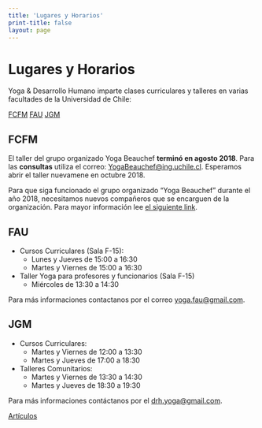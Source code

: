 ```yaml
---
title: 'Lugares y Horarios'
print-title: false
layout: page
---
```

# Lugares y Horarios

Yoga & Desarrollo Humano imparte clases curriculares y talleres en varias facultades de la Universidad de Chile:

<a name="fcfm-jump"></a>
<p class="text-center">
<a class="btn btn-default" href="#fcfm-jump" role="button">FCFM</a>
<a class="btn btn-default" href="#fau-jump" role="button">FAU</a>
<a class="btn btn-default" href="#jgm-jump" role="button">JGM</a>
</p>


## FCFM

El taller del grupo organizado Yoga Beauchef **terminó en agosto 2018**. Para las **consultas** utiliza el correo: [YogaBeauchef@ing.uchile.cl](mailto:YogaBeauchef@ing.uchile.cl?subject=Pregunta%20desde%20web%20Yoga%20Beauchef). Esperamos abrir el taller nuevamene en octubre 2018.

<div class="alert alert-danger" role="alert"> <span class="glyphicon
glyphicon-exclamation-sign" aria-hidden="true"></span> Para que siga
funcionado el grupo organizado “Yoga Beauchef” durante el año 2018,
necesitamos nuevos compañeros que se encarguen de la
organización. Para mayor información lee <a href="{% post_url 2018-01-14-nuevos-companeros %}">el siguiente link</a>.</div>

<!-- El taller del grupo organizado Yoga Beauchef **comenzó el lunes 2 de abril 2018**. Para participar **elige** cualquier combinación o todos los días de nuestro taller: -->

<!--  - Lunes: 18:30-20:00 -->
<!--  - Miércoles: 18:30-20:00 -->
<!--  - Viernes: 18:30-20:00 -->

<!-- **Salas** se asignan cada semana y lo [publicamos aquí semanalmente](fcfm-salas.md). -->

<!-- Para **inscribirte**, hoy y durante todo el semestre, completa [el siguiente formulario]({{ site.url }}/inscribir-fcfm.html). -->

<!-- <a name="fau-jump"></a> -->
<!-- El taller tiene el siguente **costo:** -->

<!-- - 15.000.- Valor mensual, 3 clases semanales (12 clases en total, $ 1.250.- c/u) -->
<!-- - 12.000.- Valor mensual, 2 clases semanales (8 clases en total, $ 1.500.- c/u) -->
<!-- -  7.000.- Valor mensual, 1 clase a la semana (4 clases en total, $ 1.750.- c/u) -->
<!-- -  2.000.- Valor de una clase, sin convenio mensual. -->

<!-- Las clases pagadas no son recuperables, a excepción de fuerza mayor que debe ser justificada con certificado validado. Los que se inscriben a una o dos clases semanales, pueden recuperar clase perdida la misma semana. Debe haber mínimo 10 alumnos inscritos, para que el taller se mantenga durante este año 2018. Al inscribirse, recibirás los detalles del curso, incluyendo la forma de pago. -->

<!-- El taller **no requiere un conocimiento previo de yoga** y está abierto para todos los interesados. En la descripción del taller encuentras más información de [los implementos necesarios](taller#implementos) para las clases. -->

<!-- Para las **consultas** utiliza el correo: [YogaBeauchef@ing.uchile.cl](mailto:YogaBeauchef@ing.uchile.cl?subject=Pregunta%20desde%20web%20Yoga%20Beauchef). -->

<!-- <p class="text-center"> -->
<!-- <img src="{{ site.url }}/assets/img/person/juraj.jpg" -->
<!-- class="img-responsive img-thumbnail" alt="Juraj Kubelka" width="100" -->
<!-- height="100" /><br /> -->
<!-- Juraj -->
<!-- </p> -->


## FAU

- Cursos Curriculares (Sala F-15):
   - Lunes y Jueves de 15:00 a 16:30
   - Martes y Viernes de 15:00 a 16:30
- Taller Yoga para profesores y funcionarios (Sala F-15)
   - Miércoles de 13:30 a 14:30

<a name="jgm-jump"></a>
 Para más informaciones contactanos por el correo [yoga.fau@gmail.com](mailto:yoga.fau@gmail.com?subject=Pregunta%20desde%20web%20Yoga%20Beauchef).


## JGM


- Cursos Curriculares:
  - Martes y Viernes de 12:00 a 13:30
  - Martes y Jueves de 17:00 a 18:30
- Talleres Comunitarios:
   - Martes y Viernes de 13:30 a 14:30 
   - Martes y Jueves de 18:30 a 19:30

Para más informaciones contáctanos por el [drh.yoga@gmail.com](mailto:drh.yoga@gmail.com?subject=Pregunta%20desde%20web%20Yoga%20Beauchef).

<p class="text-center">
<a class="btn btn-primary btn-lg" href="articulos.html" role="button">Artículos</a>
</p>
